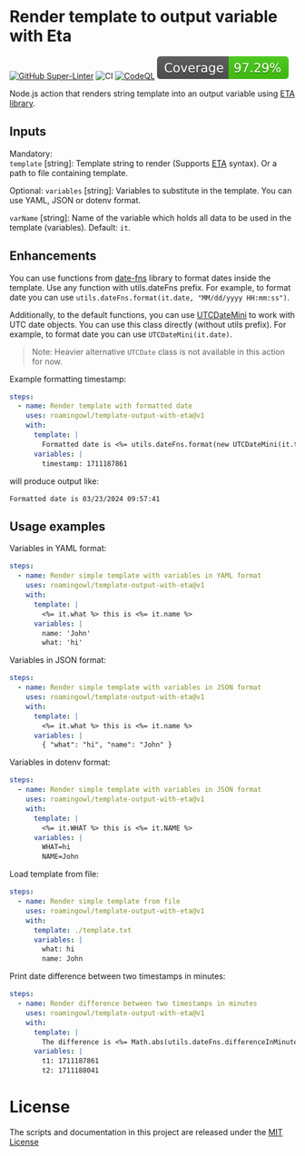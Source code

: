 # Render template to output variable with Eta

[![GitHub Super-Linter](https://github.com/roamingowl/template-output/actions/workflows/linter.yml/badge.svg)](https://github.com/super-linter/super-linter)
![CI](https://github.com/roamingowl/template-output/actions/workflows/ci.yml/badge.svg)
[![CodeQL](https://github.com/roamingowl/template-output/actions/workflows/codeql-analysis.yml/badge.svg)](https://github.com/roamingowl/template-output/actions/workflows/codeql-analysis.yml)
[![Coverage](./badges/coverage.svg)](./badges/coverage.svg)

Node.js action that renders string template into an output variable using [ETA library](https://eta.js.org/).  
  
## Inputs  
Mandatory:  
`template` [string]: Template string to render (Supports [ETA](https://eta.js.org/) syntax). Or a path to file containing template.

Optional:
`variables` [string]: Variables to substitute in the template. You can use YAML, JSON or dotenv format. 

`varName` [string]: Name of the variable which holds all data to be used in the template (variables). Default: `it`.

## Enhancements
You can use functions from [date-fns](https://date-fns.org/) library to format dates inside the template.
Use any function with utils.dateFns prefix. For example, to format date you can use `utils.dateFns.format(it.date, "MM/dd/yyyy HH:mm:ss")`.

Additionally, to the default functions, you can use [UTCDateMini](https://github.com/date-fns/utc#readme) to work with UTC date objects.
You can use this class directly (without utils prefix). For example, to format date you can use `UTCDateMini(it.date)`.

> Note: Heavier alternative `UTCDate` class is not available in this action for now.

Example formatting timestamp:
```yaml
steps:
  - name: Render template with formatted date
    uses: roamingowl/template-output-with-eta@v1
    with:
      template: |
        Formatted date is <%= utils.dateFns.format(new UTCDateMini(it.timestamp * 1000), "MM/dd/yyyy HH:mm:ss") %>
      variables: |
        timestamp: 1711187861
```

will produce output like:
```
Formatted date is 03/23/2024 09:57:41
```

## Usage examples

Variables in YAML format:
```yaml
steps:
  - name: Render simple template with variables in YAML format
    uses: roamingowl/template-output-with-eta@v1
    with:
      template: |
        <%= it.what %> this is <%= it.name %>
      variables: |
        name: 'John'
        what: 'hi'
```

Variables in JSON format:
```yaml
steps:
  - name: Render simple template with variables in JSON format
    uses: roamingowl/template-output-with-eta@v1
    with:
      template: |
        <%= it.what %> this is <%= it.name %>
      variables: |
        { "what": "hi", "name": "John" }
```

Variables in dotenv format:
```yaml
steps:
  - name: Render simple template with variables in JSON format
    uses: roamingowl/template-output-with-eta@v1
    with:
      template: |
        <%= it.WHAT %> this is <%= it.NAME %>
      variables: |
        WHAT=hi
        NAME=John
```

Load template from file:
```yaml
steps:
  - name: Render simple template from file
    uses: roamingowl/template-output-with-eta@v1
    with:
      template: ./template.txt
      variables: |
        what: hi
        name: John
```

Print date difference between two timestamps in minutes:
```yaml
steps:
  - name: Render difference between two timestamps in minutes
    uses: roamingowl/template-output-with-eta@v1
    with:
      template: |
        The difference is <%= Math.abs(utils.dateFns.differenceInMinutes(new Date(it.t1 * 1000), new Date(it.t2 * 1000))) %> minutes
      variables: |
        t1: 1711187861
        t2: 1711188041
```

# License
The scripts and documentation in this project are released under the [MIT License](LICENSE)